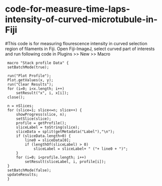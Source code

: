# code-for-measure-time-laps-intensity-of-curved-microtubule-in-Fiji

#This code is for measuring flourescence intensity in curved selection region of filaments in Fiji. Open Fiji-ImageJ, select curved part of interests and run following code in Plugins >> New >> Macro

     macro "Stack profile Data" {
     setBatchMode(true);

     run("Plot Profile");
     Plot.getValues(x, y);
     run("Clear Results");
     for (i=0; i<x.length; i++)
         setResult("x", i, x[i]);
     close();

     n = nSlices;
     for (slice=1; slice<=n; slice++) {
         showProgress(slice, n);
         setSlice(slice);
         profile = getProfile();
         sliceLabel = toString(slice);
         sliceData = split(getMetadata("Label"),"\n");
         if (sliceData.length>0) {
             line0 = sliceData[0];
             if (lengthOf(sliceLabel) > 0)
                 sliceLabel = sliceLabel+ " ("+ line0 + ")";
         }
         for (i=0; i<profile.length; i++)
             setResult(sliceLabel, i, profile[i]);
     }
     setBatchMode(false);
     updateResults;
     }
